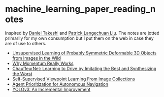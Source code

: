 # machine_learning_paper_reading_notes

Inspired by [Daniel Takeshi][1] and [Patrick Langechuan Liu][2]. The notes are jotted primarily for my own consumption but I put them on the web in case they are of use to others. 

[1]: https://github.com/DanielTakeshi/Paper_Notes 
[2]: https://patrick-llgc.github.io/Learning-Deep-Learning/

* [Unsupervised Learning of Probably Symmetric Deformable 3D Objects from Images in the Wild](https://github.com/lilipads/machine_learning_paper_reading_notes/blob/master/Self-Supervised-Viewpoint-Learning.md)
* [Why Momentum Really Works](https://github.com/lilipads/machine_learning_paper_reading_notes/blob/master/momentum.md)
* [ChauffeurNet: Learning to Drive by Imitating the Best and Synthesizing the Worst](https://github.com/lilipads/machine_learning_paper_reading_notes/blob/master/ChauffeurNet.md)
* [Self-Supervised Viewpoint Learning From Image Collections](https://github.com/lilipads/machine_learning_paper_reading_notes/blob/master/Self-Supervised-Viewpoint-Learning.md)
* [Agent Prioritization for Autonomous Navigation](https://github.com/lilipads/machine_learning_paper_reading_notes/blob/master/Agent_Prioritization_for_Autonomous_Navigation.md)
* [YOLOv3: An Incremental Improvement](https://github.com/lilipads/machine_learning_paper_reading_notes/blob/master/yolo_v3.md)
